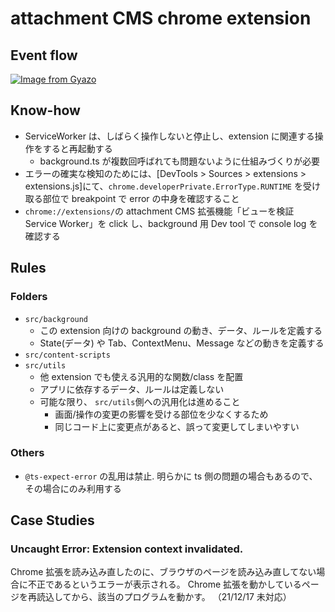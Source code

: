 # attachment CMS chrome extension

## Event flow

[![Image from Gyazo](https://i.gyazo.com/c9996b4c32165386f291ca01ccf1178b.png)](https://gyazo.com/c9996b4c32165386f291ca01ccf1178b)

## Know-how

- ServiceWorker は、しばらく操作しないと停止し、extension に関連する操作をすると再起動する
  - background.ts が複数回呼ばれても問題ないように仕組みづくりが必要
- エラーの確実な検知のためには、[DevTools > Sources > extensions > extensions.js]にて、`chrome.developerPrivate.ErrorType.RUNTIME` を受け取る部位で breakpoint で error の中身を確認すること
- `chrome://extensions/`の attachment CMS 拡張機能「ビューを検証 Service Worker」を click し、background 用 Dev tool で console log を確認する

## Rules

### Folders

- `src/background`
  - この extension 向けの background の動き、データ、ルールを定義する
  - State(データ) や Tab、ContextMenu、Message などの動きを定義する
- `src/content-scripts`
- `src/utils`
  - 他 extension でも使える汎用的な関数/class を配置
  - アプリに依存するデータ、ルールは定義しない
  - 可能な限り、 `src/utils`側への汎用化は進めること
    - 画面/操作の変更の影響を受ける部位を少なくするため
    - 同じコード上に変更点があると、誤って変更してしまいやすい

### Others

- `@ts-expect-error` の乱用は禁止. 明らかに ts 側の問題の場合もあるので、その場合にのみ利用する

## Case Studies

### Uncaught Error: Extension context invalidated.

Chrome 拡張を読み込み直したのに、ブラウザのページを読み込み直してない場合に不正であるというエラーが表示される。
Chrome 拡張を動かしているページを再読込してから、該当のプログラムを動かす。
（21/12/17 未対応）
